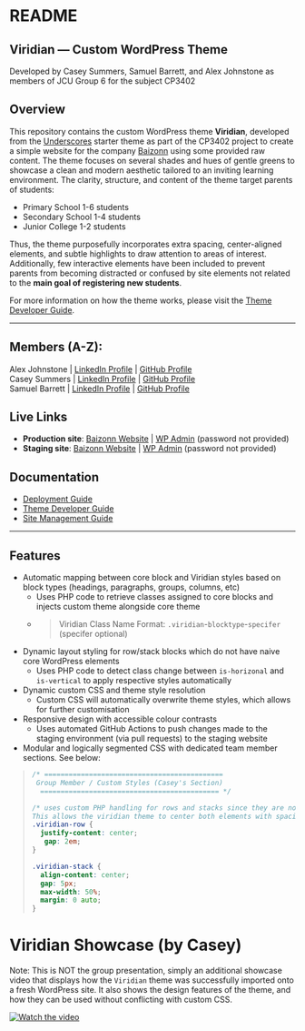 # README

## Viridian — Custom WordPress Theme
Developed by Casey Summers, Samuel Barrett, and Alex Johnstone as members of JCU Group 6 for the subject CP3402

## Overview
This repository contains the custom WordPress theme **Viridian**, developed from the [Underscores](https://underscores.me/) starter theme as part of the CP3402 project to create a simple website for the company [Baizonn](https://baizonnlearningctr.com/) using some provided raw content. The theme focuses on several shades and hues of gentle greens to showcase a clean and modern aesthetic tailored to an inviting learning environment. The clarity, structure, and content of the theme target parents of students:
- Primary School 1-6 students
- Secondary School 1-4 students
- Junior College 1-2 students

Thus, the theme purposefully incorporates extra spacing, center-aligned elements, and subtle highlights to draw attention to areas of interest. Additionally, few interactive elements have been included to prevent parents from becoming distracted or confused by site elements not related to the **main goal of registering new students**. 

For more information on how the theme works, please visit the [Theme Developer Guide](theme.md).

---

## Members (A-Z):
Alex Johnstone | [LinkedIn Profile](https://www.linkedin.com/in/alexander-johnstone-b93793117/) | [GitHub Profile](https://github.com/alexjohnstone29) <br>
Casey Summers | [LinkedIn Profile](https://www.linkedin.com/in/casey-summers-b2ba3a30a/) | [GitHub Profile](https://github.com/Casey-Summers) <br>
Samuel Barrett | [LinkedIn Profile](https://www.linkedin.com/in/sam-barrett-388526356/) | [GitHub Profile](https://github.com/SamBarrett1) <br>

## Live Links
- **Production site**: [Baizonn Website](http://09042025.xyz) | [WP Admin](http://09042025.xyz/wp-admin/) (password not provided)
- **Staging site**: [Baizonn Website](http://209.38.89.77) | [WP Admin](http://209.38.89.77/wp-admin/) (password not provided)

## Documentation
- [Deployment Guide](deployment.md)
- [Theme Developer Guide](theme.md)
- [Site Management Guide](site.md)

---

## Features
- Automatic mapping between core block and Viridian styles based on block types (headings, paragraphs, groups, columns, etc)
  - Uses PHP code to retrieve classes assigned to core blocks and injects custom theme alongside core theme
  - > Viridian Class Name Format:
    > `.viridian`-`blocktype`-`specifer` (specifer optional)
- Dynamic layout styling for row/stack blocks which do not have naive core WordPress elements
  - Uses PHP code to detect class change between `is-horizonal` and `is-vertical` to apply respective styles automatically
- Dynamic custom CSS and theme style resolution
  - Custom CSS will automatically overwrite theme styles, which allows for further customisation 
- Responsive design with accessible colour contrasts
  - Uses automated GitHub Actions to push changes made to the staging environment (via pull requests) to the staging website 
- Modular and logically segmented CSS with dedicated team member sections. See below:

> ``` CSS
> /* ============================================
>  Group Member / Custom Styles (Casey's Section)
>   ============================================ */
>
> /* uses custom PHP handling for rows and stacks since they are not native 'core' elements. 
> This allows the viridian theme to center both elements with spacing automatically*/
> .viridian-row {
>	justify-content: center;
>    gap: 2em;
>}
>
>.viridian-stack {
>   align-content: center;
>   gap: 5px;
>   max-width: 50%;
>   margin: 0 auto;
> }
> ```

# Viridian Showcase (by Casey)
Note: This is NOT the group presentation, simply an additional showcase video that displays how the `Viridian` theme was successfully imported onto a fresh WordPress site. It also shows the design features of the theme, and how they can be used without conflicting with custom CSS.

[![Watch the video](https://img.youtube.com/vi/Wax6U_wEa3I/0.jpg)](https://youtu.be/Wax6U_wEa3I)
